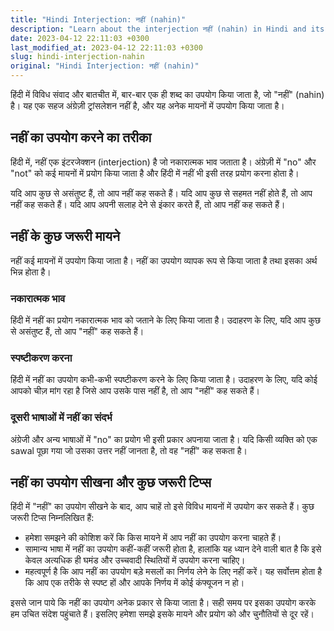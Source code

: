 ```yaml
---
title: "Hindi Interjection: नहीं (nahin)"
description: "Learn about the interjection नहीं (nahin) in Hindi and its usage in different contexts."
date: 2023-04-12 22:11:03 +0300
last_modified_at: 2023-04-12 22:11:03 +0300
slug: hindi-interjection-nahin
original: "Hindi Interjection: नहीं (nahin)"
---
```

हिंदी में विविध संवाद और बातचीत में, बार-बार एक ही शब्द का उपयोग किया जाता है, जो "नहीं" (nahin) है। यह एक सहज अंग्रेज़ी ट्रांसलेशन नहीं है, और यह अनेक मायनों में उपयोग किया जाता है। 

## नहीं का उपयोग करने का तरीका

हिंदी में, नहीं एक इंटरजेक्शन (interjection) है जो नकारात्मक भाव जताता है। अंग्रेज़ी में "no" और "not" को कई मायनों में प्रयोग किया जाता है और हिंदी में नहीं भी इसी तरह प्रयोग करना होता है। 

यदि आप कुछ से असंतुष्ट हैं, तो आप नहीं कह सकते हैं। यदि आप कुछ से सहमत नहीं होते हैं, तो आप नहीं कह सकते हैं। यदि आप अपनी सलाह देने से इंकार करते हैं, तो आप नहीं कह सकते हैं। 

## नहीं के कुछ जरूरी मायने

नहीं कई मायनों में उपयोग किया जाता है। नहीं का उपयोग व्यापक रूप से किया जाता है तथा इसका अर्थ भिन्न होता है। 

### नकारात्मक भाव

हिंदी में नहीं का प्रयोग नकारात्मक भाव को जताने के लिए किया जाता है। उदाहरण के लिए, यदि आप कुछ से असंतुष्ट हैं, तो आप "नहीं" कह सकते हैं। 

### स्पष्टीकरण करना

हिंदी में नहीं का उपयोग कभी-कभी स्पष्टीकरण करने के लिए किया जाता है। उदाहरण के लिए, यदि कोई आपको चीज़ मांग रहा है जिसे आप उसके पास नहीं है, तो आप "नहीं" कह सकते हैं। 

### दूसरी भाषाओं में नहीं का संदर्भ 

अंग्रेजी और अन्य भाषाओं में "no" का प्रयोग भी इसी प्रकार अपनाया जाता है। यदि किसी व्यक्ति को एक sawal पूछा गया जो उसका उत्तर नहीं जानता है, तो वह "नहीं" कह सकता है। 

## नहीं का उपयोग सीखना और कुछ जरूरी टिप्स

हिंदी में "नहीं" का उपयोग सीखने के बाद, आप चाहें तो इसे विविध मायनों में उपयोग कर सकते हैं। कुछ जरूरी टिप्स निम्नलिखित हैं: 

- हमेशा समझने की कोशिश करें कि किस मायने में आप नहीं का उपयोग करना चाहते हैं। 
- सामान्य भाषा में नहीं का उपयोग कहीं-कहीं जरूरी होता है, हालांकि यह ध्यान देने वाली बात है कि इसे केवल अत्यधिक ही घमंड और उच्चवादी स्थितियों में उपयोग करना चाहिए। 
- महत्वपूर्ण है कि आप नहीं का उपयोग बड़े मसलों का निर्णय लेने के लिए नहीं करें। यह सर्वोत्तम होता है कि आप एक तरीके से स्पष्ट हों और आपके निर्णय में कोई कंफ्यूजन न हो। 

इससे जान पाये कि नहीं का उपयोग अनेक प्रकार से किया जाता है। सही समय पर इसका उपयोग करके हम उचित संदेश पहुंचाते हैं। इसलिए हमेशा समझे इसके मायने और प्रयोग को और चुनौतियों से दूर रहें।
